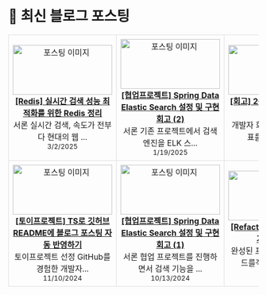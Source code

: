 <h1>📖 최신 블로그 포스팅</h1>
      <table>
        <tr><td align="center" style="border: 1px solid #ddd; padding: 8px;">
                <img src="https://via.placeholder.com/100" alt="포스팅 이미지" width="200" height="100"><br>
                <strong><a href="http://cobi-98.tistory.com/89">[Redis] 실시간 검색 성능 최적화를 위한 Redis 정리</a></strong><br>
                <p style="margin: 0; padding: 0;">서론 실시간 검색, 속도가 전부다 현대의 웹 ...</p>
                <small style="margin-top: 4px;">3/2/2025</small>
              </td><td align="center" style="border: 1px solid #ddd; padding: 8px;">
                <img src="https://img1.daumcdn.net/thumb/R750x0/?scode=mtistory2&fname=https%3A%2F%2Fblog.kakaocdn.net%2Fdn%2Fk8fvc%2FbtsLSB7U8eq%2FIBhn6C42tY6Ua8cvgWnMH1%2Fimg.png" alt="포스팅 이미지" width="200" height="100"><br>
                <strong><a href="http://cobi-98.tistory.com/88">[협업프로젝트] Spring Data Elastic Search 설정 및 구현 회고 (2)</a></strong><br>
                <p style="margin: 0; padding: 0;">서론 기존 프로젝트에서 검색 엔진을 ELK 스...</p>
                <small style="margin-top: 4px;">1/19/2025</small>
              </td><td align="center" style="border: 1px solid #ddd; padding: 8px;">
                <img src="https://img1.daumcdn.net/thumb/R750x0/?scode=mtistory2&fname=https%3A%2F%2Fblog.kakaocdn.net%2Fdn%2Fn5rFy%2FbtsLE3izVN9%2FY5CnJw8g3IL0xbtWpEofn1%2Fimg.jpg" alt="포스팅 이미지" width="200" height="100"><br>
                <strong><a href="http://cobi-98.tistory.com/87">[회고] 2024 Backend 개발자 회고</a></strong><br>
                <p style="margin: 0; padding: 0;">개발자 회고 2024년도는 목표를 구체적으로 ...</p>
                <small style="margin-top: 4px;">1/5/2025</small>
              </td></tr><tr><td align="center" style="border: 1px solid #ddd; padding: 8px;">
                <img src="https://img1.daumcdn.net/thumb/R750x0/?scode=mtistory2&fname=https%3A%2F%2Fblog.kakaocdn.net%2Fdn%2Fesweyq%2FbtsKC6n1sFJ%2FNfshQw8GU4TZZWe1aq4jK0%2Fimg.png" alt="포스팅 이미지" width="200" height="100"><br>
                <strong><a href="http://cobi-98.tistory.com/86">[토이프로젝트] TS로 깃허브 README에 블로그 포스팅 자동 반영하기</a></strong><br>
                <p style="margin: 0; padding: 0;">토이프로젝트 선정 GitHub를 경험한 개발자...</p>
                <small style="margin-top: 4px;">11/10/2024</small>
              </td><td align="center" style="border: 1px solid #ddd; padding: 8px;">
                <img src="https://img1.daumcdn.net/thumb/R750x0/?scode=mtistory2&fname=https%3A%2F%2Fblog.kakaocdn.net%2Fdn%2FckzjdT%2FbtsJ4LX5qaR%2FO5cIq0NTapfkHc3ASspxgk%2Fimg.png" alt="포스팅 이미지" width="200" height="100"><br>
                <strong><a href="http://cobi-98.tistory.com/83">[협업프로젝트] Spring Data Elastic Search 설정 및 구현 회고 (1)</a></strong><br>
                <p style="margin: 0; padding: 0;">서론 협업 프로젝트를 진행하면서 검색 기능을 ...</p>
                <small style="margin-top: 4px;">10/13/2024</small>
              </td><td align="center" style="border: 1px solid #ddd; padding: 8px;">
                <img src="https://img1.daumcdn.net/thumb/R750x0/?scode=mtistory2&fname=https%3A%2F%2Fblog.kakaocdn.net%2Fdn%2FQsJif%2FbtsAO8uL1g1%2F25he4tDkXL3PjF1D6K8v5k%2Fimg.png" alt="포스팅 이미지" width="200" height="100"><br>
                <strong><a href="http://cobi-98.tistory.com/82">[Refactor] 리팩터링에 순서가 존재할까?</a></strong><br>
                <p style="margin: 0; padding: 0;">완성된 프로젝트나 작성된 코드를객체지향 프로그...</p>
                <small style="margin-top: 4px;">11/23/2023</small>
              </td></tr> </table>